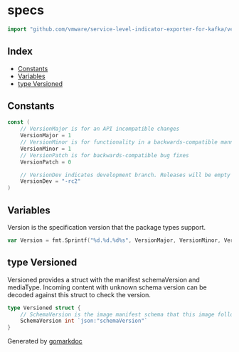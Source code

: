 <!-- Code generated by gomarkdoc. DO NOT EDIT -->

# specs

```go
import "github.com/vmware/service-level-indicator-exporter-for-kafka/vendor/github.com/opencontainers/image-spec/specs-go"
```

## Index

- [Constants](<#constants>)
- [Variables](<#variables>)
- [type Versioned](<#type-versioned>)


## Constants

```go
const (
    // VersionMajor is for an API incompatible changes
    VersionMajor = 1
    // VersionMinor is for functionality in a backwards-compatible manner
    VersionMinor = 1
    // VersionPatch is for backwards-compatible bug fixes
    VersionPatch = 0

    // VersionDev indicates development branch. Releases will be empty string.
    VersionDev = "-rc2"
)
```

## Variables

Version is the specification version that the package types support.

```go
var Version = fmt.Sprintf("%d.%d.%d%s", VersionMajor, VersionMinor, VersionPatch, VersionDev)
```

## type Versioned

Versioned provides a struct with the manifest schemaVersion and mediaType. Incoming content with unknown schema version can be decoded against this struct to check the version.

```go
type Versioned struct {
    // SchemaVersion is the image manifest schema that this image follows
    SchemaVersion int `json:"schemaVersion"`
}
```



Generated by [gomarkdoc](<https://github.com/princjef/gomarkdoc>)
